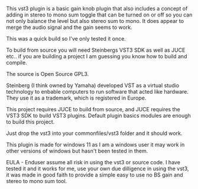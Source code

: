 This vst3 plugin is a basic gain knob plugin that also includes a concept of adding in stereo to mono sum toggle that can be turned on or off so you can not only balance the level but also stereo sum to mono.
It does appear to merge the audio signal and the gain seems to work. 

This was a quick build so I've only tested it once.

To build from source you will need Steinbergs VST3 SDK as well as JUCE etc.. if you are building a project I am guessing you know how to build and compile. 

The source is Open Source GPL3. 

Steinberg (I think owned by Yamaha) developed VST as a virtual studio technology to enbable computers to run software that acted like hardware. They use it as a trademark, which is registered in Europe. 

This project requires JUCE to build from source, and JUCE requires the VST3 SDK to build VST3 plugins. Default plugin basics modules are enough to build this project.

Just drop the vst3 into your commonfiles/vst3 folder and it should work.

This plugin is made for windows 11 as I am a windows user it may work in other versions of windows but hasn't been tested in them.

EULA - Enduser assume all risk in using the vst3 or source code. I have tested it and it works for me, use your own due dilligence in using the vst3, it was made in good faith to provide a simple easy to use no BS gain and stereo to mono sum tool.
